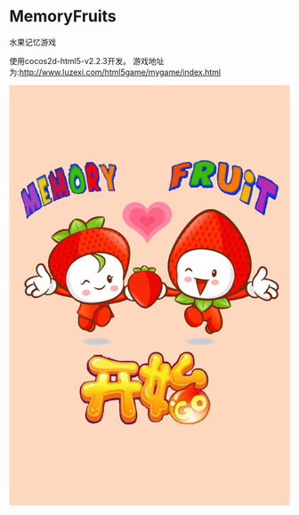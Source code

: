 MemoryFruits
============

水果记忆游戏

使用cocos2d-html5-v2.2.3开发。
游戏地址为:http://www.luzexi.com/html5game/mygame/index.html

![github](https://github.com/hangzhou-JIMI/MemoryFruits/blob/master/ui/%E4%B8%BB%E7%95%8C%E9%9D%A2/%E4%B8%BB%E7%95%8C%E9%9D%A2.png "记忆水果")
